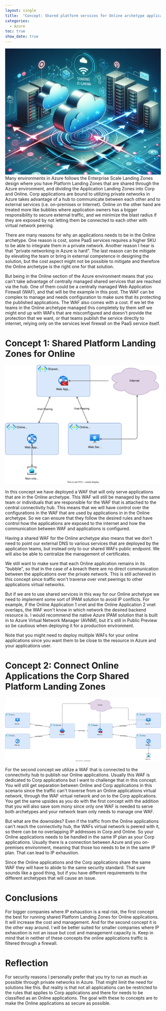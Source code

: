 ```yaml
---
layout: single
title:  "Concept: Shared platform services for Online archetype applications"
categories: 
  - Azure
toc: true
show_date: true
---
```

![](/assets/img/shared-services-online.png)
Many environments in Azure follows the Enterprise Scale Landing Zones design where you have Platform Landing Zones that are shared through the Azure environment, and dividing the Application Landing Zones into Corp and Online. Corp applications are bound to utilizing private networks in Azure takes advantage of a hub to communicate between each other and to external services (i.e. on-premises or Internet). Online on the other hand are treated more like bubbles where application owners has a bigger responsibility to secure external traffic, and we minimize the blast radius if they are exposed by not letting them be connected to each other with virtual network peering. 

There are many reasons for why an applications needs to be in the Online archetype. One reason is cost, some PaaS services requires a higher SKU to be able to integrate them in a private network. Another reason I hear is that "private networking in Azure is hard". The last reason can be mitigate by elevating the team or bring in external competence in designing the solution, but the cost aspect might not be possible to mitigate and therefore the Online archetype is the right one for that solution. 

But being in the Online section of the Azure environment means that you can't take advantage of centrally managed shared services that are reached via the hub. One of them could be a centrally managed Web Application Firewall (WAF), and that will be the example in this post. The WAF can be complex to manage and needs configuration to make sure that its protecting the published applications. The WAF also comes with a cost. If we let the teams in the Online archetype managed this completely by them self we might end up with WAFs that are misconfigured and doesn't provide the protection that we want, or that teams publish the service directly to internet, relying only on the services level firewall on the PaaS service itself. 

# Concept 1: Shared Platform Landing Zones for Online
![](/assets/diagrams/solution1-online-shared.drawio.svg)

In this concept we have deployed a WAF that will only serve applications that are in the Online archetype. This WAF will still be managed by the same team or individuals that are responsible for the WAF that is attached to the central connectivity hub. This means that we will have control over the configurations in the WAF that are used by applications in in the Online archetype. So we can ensure that they follow the desired rules and have control how the applications are exposed to the internet and how the communication between WAF and applications is configured. 

Having a shared WAF for the Online archetype also means that we don't need to point our external DNS to various services that are deployed by the application teams, but instead only to our shared WAFs public endpoint. We will also be able to centralize the management of certificates.

We still want to make sure that each Online application remains in its "bubble", so that in the case of a breach there are no direct communication between the applications over the private network. This is still achieved in this concept since traffic won't traverse over vnet peerings to other applications virtual networks. 

But if we are to use shared services in this way for our Online archetype we need to implement some sort of IPAM solution to avoid IP conflicts. For example, if the Online Application 1 vnet and the Online Application 2 vnet overlaps, the WAF won't know in which network the desired backend resource is. I would recommend the native Azure IPAM solution that is built in to Azure Virtual Network Manager (AVNM), but it's still in Public Preview so be cautious when deploying it for a production environment.

Note that you might need to deploy multiple WAFs for your online applications since you want them to be close to the resource in Azure and your applications user.

#  Concept 2: Connect Online Applications the Corp Shared Platform Landing Zones
![](/assets/diagrams/solution2-online-to-corp-shared.drawio.svg)

For the second concept we utilize a WAF that is connected to the connectivity hub to publish our Online applications. Usually this WAF is dedicated to Corp applications but I want to challenge that in this concept. You will still get separation between Online and Corp applications in this scenario since the traffic can't traverse from an Online applications virtual network, through the WAF virtual network and on to the Corp applications. You get the same upsides as you do with the first concept with the addition that you will also save som mony since only one WAF is needed to serve both archetypes and your network team only needs to manage one WAF.

But what are the downsides? Even if the traffic from the Online applications can't reach the connectivity hub, the WAFs virtual network is peered with it, so there can be no overlapping IP addresses in Corp and Online. So your Online applications needs to be handled in the same IP plan as your Corp applications. Usually there is a connection between Azure and you on-premises environment, meaning that those too needs to be in the same IP plan. That can lead to IP exhaustion. 

Since the Online applications and the Corp applications share the same WAF they will have to abide to the same security standard. That sure sounds like a good thing, but if you have different requirements to the different archetypes that will cause an issue. 

# Conclusions
For bigger companies where IP exhaustion is a real risk, the first concept the best for running shared Platform Landing Zones for Online applications. It will increase the cost and management.
And for the second concept it is the other way around. I will be better suited for smaller companies where IP exhaustion is not an issue but cost and management capacity is. 
Keep in mind that in neither of these concepts the online applications traffic is filtered through a firewall. 

# Reflection
For security reasons I personally prefer that you try to run as much as possible through private networks in Azure. That might limit the need for solutions like this. But reality is that not all applications can be restricted to the rules that applies to Corp applications and there for needs to be classified as an Online applications. The goal with these to concepts are to make the Online applications as secure as possible.